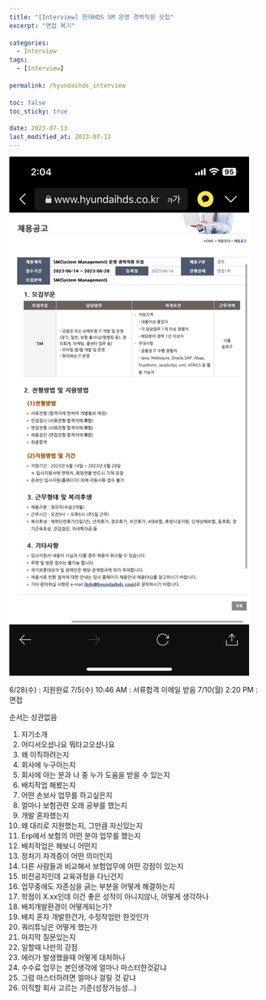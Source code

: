 ```yaml
---
title: "[Interview] 현대HDS SM 운영 경력직원 모집"
excerpt: "면접 복기"

categories:
  - Interview
tags:
  - [Interview]

permalink: /hyundaihds_interview

toc: false
toc_sticky: true

date: 2023-07-13
last_modified_at: 2023-07-13
---
```


![stack](/assets/images/posts_img/면접/현대HDS.png)

6/28(수) : 지원완료
7/5(수) 10:46 AM : 서류합격 이메일 받음
7/10(월) 2:20 PM : 면접

순서는 상관없음

1. 자기소개
2. 어디서오셨나요 뭐타고오셨나요
3. 왜 이직하려는지
4. 회사에 누구아는지 
5. 회사에 아는 분과 나 중 누가 도움을 받을 수 있는지
6. 배치작업 해봤는지
7. 어떤 손보사 업무를 하고싶은지
8. 얼마나 보험관련 오래 공부를 했는지
9. 개발 혼자했는지
10. 왜 대리로 지원했는지, 그만큼 자신있는지
11. Erp에서 보험의 어떤 분야 업무를 했는지
12. 배치작업은 해보니 어떤지
13. 정처기 자격증이 어떤 의미인지
14. 다른 사람들과 비교해서 보험업무에 어떤 강점이 있는지
15. 비전공자인데 교육과정을 다닌건지
16. 업무중에도 자존심을 긁는 부분을 어떻게 해결하는지
17. 학점이 X.xx인데 이건 좋은 성적이 아니지않나, 어떻게 생각하나
18. 배치개발환경이 어떻게되는가? 
19. 배치 혼자 개발한건가, 수정작업만 한것인가
20. 쿼리튜닝은 어떻게 했는가
21. 마지막 질문있는지
22. 일할때 나만의 강점
23. 에러가 발생했을때 어떻게 대처하나
24. 수수료 업무는 본인생각에 얼마나 마스터한것같냐
25. 그럼 마스터하려면 얼마나 걸릴 것 같냐
26. 이직할 회사 고르는 기준(성장가능성…)

